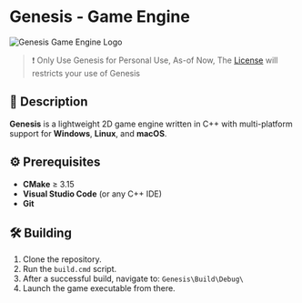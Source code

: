 # Genesis - Game Engine

![Genesis Game Engine Logo](https://github.com/user-attachments/assets/d30ed9b0-691f-43e2-b7e6-06c62de2c10a)

> ❗ Only Use Genesis for Personal Use, As-of Now, The [License](https://github.com/altxxr0/Genesis/blob/master/LICENSE) will restricts your use of Genesis

## 📝 Description

**Genesis** is a lightweight 2D game engine written in C++ with multi-platform support for **Windows**, **Linux**, and **macOS**.

## ⚙️ Prerequisites

- **CMake** ≥ 3.15  
- **Visual Studio Code** (or any C++ IDE)  
- **Git**

## 🛠️ Building

1. Clone the repository.
2. Run the `build.cmd` script.
3. After a successful build, navigate to:
`Genesis\Build\Debug\`
5. Launch the game executable from there.


